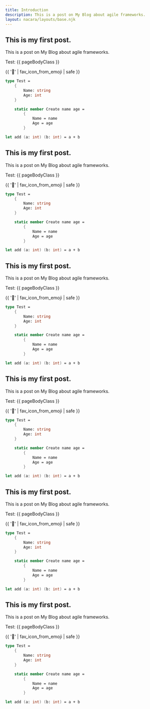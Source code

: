 ```yaml
---
title: Introduction
description: This is a post on My Blog about agile frameworks.
layout: nacara/layouts/base.njk
---
```


## This is my first post.

This is a post on My Blog about agile frameworks.

Test: {{ pageBodyClass }}

{{ '🚨' | fav_icon_from_emoji | safe }}

```fs
type Test =
    {
        Name: string
        Age: int
    }

    static member Create name age =
        {
            Name = name
            Age = age
        }

let add (a: int) (b: int) = a + b
```


## This is my first post.

This is a post on My Blog about agile frameworks.

Test: {{ pageBodyClass }}

{{ '🚨' | fav_icon_from_emoji | safe }}

```fs
type Test =
    {
        Name: string
        Age: int
    }

    static member Create name age =
        {
            Name = name
            Age = age
        }

let add (a: int) (b: int) = a + b
```


## This is my first post.

This is a post on My Blog about agile frameworks.

Test: {{ pageBodyClass }}

{{ '🚨' | fav_icon_from_emoji | safe }}

```fs
type Test =
    {
        Name: string
        Age: int
    }

    static member Create name age =
        {
            Name = name
            Age = age
        }

let add (a: int) (b: int) = a + b
```


## This is my first post.

This is a post on My Blog about agile frameworks.

Test: {{ pageBodyClass }}

{{ '🚨' | fav_icon_from_emoji | safe }}

```fs
type Test =
    {
        Name: string
        Age: int
    }

    static member Create name age =
        {
            Name = name
            Age = age
        }

let add (a: int) (b: int) = a + b
```


## This is my first post.

This is a post on My Blog about agile frameworks.

Test: {{ pageBodyClass }}

{{ '🚨' | fav_icon_from_emoji | safe }}

```fs
type Test =
    {
        Name: string
        Age: int
    }

    static member Create name age =
        {
            Name = name
            Age = age
        }

let add (a: int) (b: int) = a + b
```


## This is my first post.

This is a post on My Blog about agile frameworks.

Test: {{ pageBodyClass }}

{{ '🚨' | fav_icon_from_emoji | safe }}

```fs
type Test =
    {
        Name: string
        Age: int
    }

    static member Create name age =
        {
            Name = name
            Age = age
        }

let add (a: int) (b: int) = a + b
```
